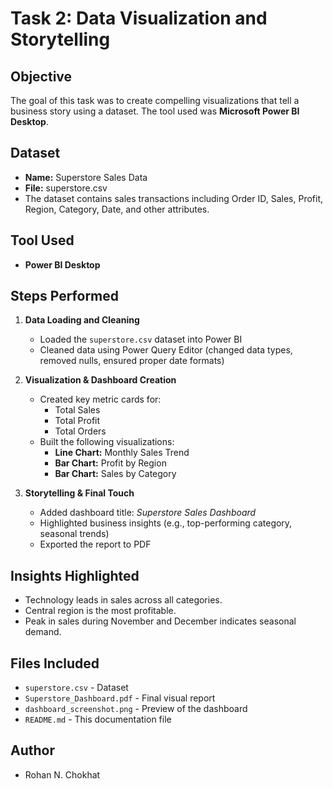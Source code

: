 # Task 2: Data Visualization and Storytelling

## Objective
The goal of this task was to create compelling visualizations that tell a business story using a dataset. The tool used was **Microsoft Power BI Desktop**.

## Dataset
- **Name:** Superstore Sales Data
- **File:** superstore.csv
- The dataset contains sales transactions including Order ID, Sales, Profit, Region, Category, Date, and other attributes.

## Tool Used
- **Power BI Desktop**

## Steps Performed
1. **Data Loading and Cleaning**
   - Loaded the `superstore.csv` dataset into Power BI
   - Cleaned data using Power Query Editor (changed data types, removed nulls, ensured proper date formats)

2. **Visualization & Dashboard Creation**
   - Created key metric cards for:
     - Total Sales
     - Total Profit
     - Total Orders
   - Built the following visualizations:
     - **Line Chart:** Monthly Sales Trend
     - **Bar Chart:** Profit by Region
     - **Bar Chart:** Sales by Category

3. **Storytelling & Final Touch**
   - Added dashboard title: *Superstore Sales Dashboard*
   - Highlighted business insights (e.g., top-performing category, seasonal trends)
   - Exported the report to PDF

## Insights Highlighted
- Technology leads in sales across all categories.
- Central region is the most profitable.
- Peak in sales during November and December indicates seasonal demand.

## Files Included
- `superstore.csv` - Dataset
- `Superstore_Dashboard.pdf` - Final visual report
- `dashboard_screenshot.png` - Preview of the dashboard
- `README.md` - This documentation file

## Author
- Rohan N. Chokhat


